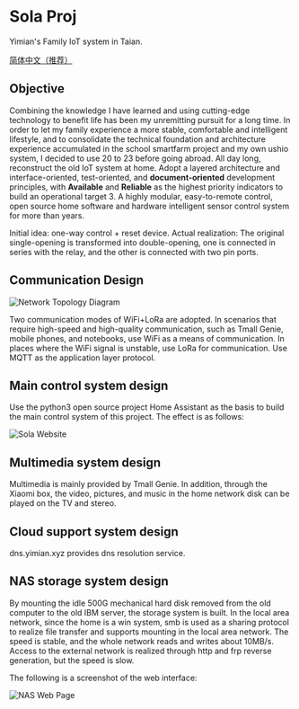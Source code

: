 # Sola Proj
Yimian's Family IoT system in Taian.

[简体中文（推荐）](./zh.md)

## Objective
Combining the knowledge I have learned and using cutting-edge technology to benefit life has been my unremitting pursuit for a long time. In order to let my family experience a more stable, comfortable and intelligent lifestyle, and to consolidate the technical foundation and architecture experience accumulated in the school smartfarm project and my own ushio system, I decided to use 20 to 23 before going abroad. All day long, reconstruct the old IoT system at home. Adopt a layered architecture and interface-oriented, test-oriented, and **document-oriented** development principles, with **Available** and **Reliable** as the highest priority indicators to build an operational target 3. A highly modular, easy-to-remote control, open source home software and hardware intelligent sensor control system for more than years.



Initial idea: one-way control + reset device.
Actual realization: The original single-opening is transformed into double-opening, one is connected in series with the relay, and the other is connected with two pin ports.


## Communication Design

![Network Topology Diagram](https://api.yimian.xyz/img/?path=imgbed/img_43b85bd4_1096x660_8_null_normal.png)

Two communication modes of WiFi+LoRa are adopted. In scenarios that require high-speed and high-quality communication, such as Tmall Genie, mobile phones, and notebooks, use WiFi as a means of communication. In places where the WiFi signal is unstable, use LoRa for communication. Use MQTT as the application layer protocol.

## Main control system design

Use the python3 open source project Home Assistant as the basis to build the main control system of this project. The effect is as follows:

![Sola Website](https://api.yimian.xyz/img/?path=imgbed/img_c1a1b81_1895x859_8_null_normal.jpeg)

## Multimedia system design

Multimedia is mainly provided by Tmall Genie. In addition, through the Xiaomi box, the video, pictures, and music in the home network disk can be played on the TV and stereo.

## Cloud support system design

dns.yimian.xyz provides dns resolution service.

## NAS storage system design

By mounting the idle 500G mechanical hard disk removed from the old computer to the old IBM server, the storage system is built.
In the local area network, since the home is a win system, smb is used as a sharing protocol to realize file transfer and supports mounting in the local area network. The speed is stable, and the whole network reads and writes about 10MB/s. Access to the external network is realized through http and frp reverse generation, but the speed is slow.

The following is a screenshot of the web interface:

![NAS Web Page](https://api.yimian.xyz/img/?path=imgbed/img_352da66_1866x814_8_null_normal.jpeg)

